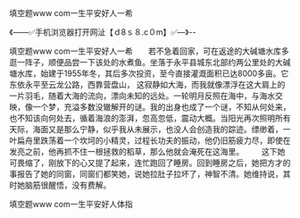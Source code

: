 填空题www com一生平安好人一希

《——✅手机浏览器打开网沚【ｄ8ｓ８.c０m】✅—》--

填空题www com一生平安好人一希　　若不急着回家，可在返途的大碱塘水库多逛一阵子，顺便品尝一下该处的水煮鱼。坐落于永平县城东北部约两公里处的大碱塘水库，始建于1955年冬，其后多次投资，至今直接灌溉面积已达8000多亩。它东依永平至云龙公路，西靠营盘山，
这寂静如大海，而我就像漂浮在这大肩上的一片羽毛，随着大海的流向，漂向未知的远处。一轮明月反照在海中，与海水交映，像一个梦，充溢多数没辙解开的谜。我的出身也成了一个谜，不知从何处来，也不知该向何处去，循着海浪的澎湃，忽高忽低，震动大概。当阳光再次照明所有天际，海面又是那么宁静，似乎我从未展示，也没人会创造我的踪迹。缥缈着，一叶扁舟里跌荡着一个坎坷的小精灵，过程长功夫的振动，他仍旧筋疲力尽，即使在发亮之前，他再抓不住一根拯救的稻草，那么他就会淹死在这海里。
　　这下她可畏缩了，刚放下的心又提了起来，连忙跑回了睡房。回到睡房之后，她把方才的事报告了她的同窗，同窗们都笑她，说她拉肚子拉坏了，神智不清。她维持说，其时她脑筋很醒悟，没有费解。





填空题www com一生平安好人体指
